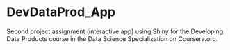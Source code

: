 
# DevDataProd_App
Second project assignment (interactive app) using Shiny for the Developing Data Products course in the Data Science Specialization on Coursera.org. 
